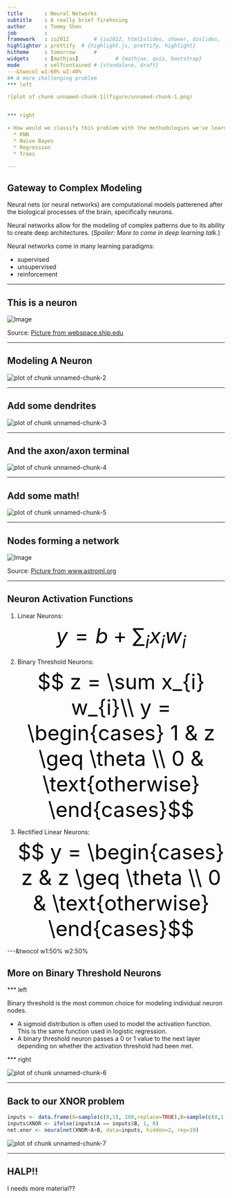 ```yaml
---
title       : Neural Networks
subtitle    : A really brief firehosing
author      : Tommy Shen
job         : 
framework   : io2012        # {io2012, html5slides, shower, dzslides, ...}
highlighter : prettify  # {highlight.js, prettify, highlight}
hitheme     : tomorrow      # 
widgets     : [mathjax]            # {mathjax, quiz, bootstrap}
mode        : selfcontained # {standalone, draft}
---&twocol w1:60% w2:40%
## A more challenging problem
*** left

![plot of chunk unnamed-chunk-1](figure/unnamed-chunk-1.png) 


*** right

- How would we classify this problem with the methodologies we've learned thus far?
  * KNN
  * Naive Bayes
  * Regression
  * Trees

--- 
```

## Gateway to Complex Modeling
Neural nets (or neural networks) are computational models patterened after the biological processes of the brain, specifically neurons.

Neural networks allow for the modeling of complex patterns due to its ability to create deep architectures. (*Spoiler: More to come in deep learning talk.*)

Neural networks come in many learning paradigms:
- supervised 
- unsupervised
- reinforcement

---

## This is a neuron
![Image](./images/neuron.gif)
  
<div class='source'>
  Source: <a href='webspace.ship.edu'>Picture from webspace.ship.edu</a>
</div>

---
## Modeling A Neuron
![plot of chunk unnamed-chunk-2](figure/unnamed-chunk-2.png) 

---
## Add some dendrites
![plot of chunk unnamed-chunk-3](figure/unnamed-chunk-3.png) 


---
## And the axon/axon terminal

![plot of chunk unnamed-chunk-4](figure/unnamed-chunk-4.png) 


---
## Add some math!

![plot of chunk unnamed-chunk-5](figure/unnamed-chunk-5.png) 

---
## Nodes forming a network

![Image](./images/neural_network_1.png)
  
<div class='source'>
  Source: <a href='www.astroml.org'>Picture from www.astroml.org</a>
</div>

---
## Neuron Activation Functions
<style>
.MathJax_Display {
  margin: 0em !important; 
}
</style>
1. Linear Neurons: <font size='34px' color=#00000>$$y=b+\sum_{i} x_{i} w_{i}$$</font>

2. Binary Threshold Neurons: <font size='34px' color=#00000 margin-top='0'>$$
z = \sum x_{i} w_{i}\\
y =
\begin{cases}
    1   & z \geq \theta \\
    0              & \text{otherwise}
\end{cases}$$</font>

3. Rectified Linear Neurons: <font size='34px' color=#00000 margin-top='0'>$$
y =
\begin{cases}
    z   & z \geq \theta \\
    0              & \text{otherwise}
\end{cases}$$</font>

---&twocol w1:50% w2:50%
## More on Binary Threshold Neurons

*** left

Binary threshold is the most common choice for modeling individual neuron nodes.
- A sigmoid distribution is often used to model the activation function.  This is the same function used in logistic regression.
- A binary threshold neuron passes a 0 or 1 value to the next layer depending on whether the activation threshold had been met.


*** right

![plot of chunk unnamed-chunk-6](figure/unnamed-chunk-6.png) 


---
## Back to our XNOR problem

```r
inputs <- data.frame(A=sample(c(0,1), 100,replace=TRUE),B=sample(c(0,1), 100, replace=TRUE))
inputs$XNOR <- ifelse(inputs$A == inputs$B, 1, 0)
net.xnor <- neuralnet(XNOR~A+B, data=inputs, hidden=2, rep=10)
```

![plot of chunk unnamed-chunk-7](figure/unnamed-chunk-7.png) 


---
## HALP!!
I needs more material??

